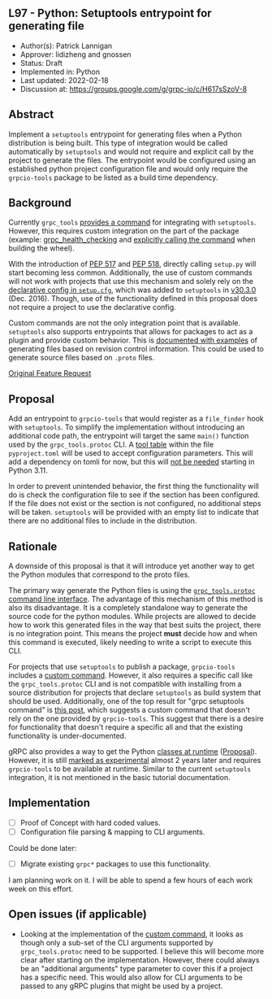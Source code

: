 L97 - Python: Setuptools entrypoint for generating file
----
* Author(s): Patrick Lannigan
* Approver: lidizheng and gnossen
* Status: Draft
* Implemented in: Python
* Last updated: 2022-02-18
* Discussion at: https://groups.google.com/g/grpc-io/c/H617sSzoV-8

## Abstract

Implement a `setuptools` entrypoint for generating files when a Python distribution is being built.
This type of integration would be called automatically by `setuptools` and would not require and
explicit call by the project to generate the files. The entrypoint would be configured using an
established python project configuration file and would only require the `grpcio-tools` package to be
listed as a build time dependency.

## Background

Currently `grpc_tools` [provides a command][grpc_command] for integrating with `setuptools`. However,
this requires custom integration on the part of the package (example:
[grpc_health_checking][grpc_command_example_integration] and
[explicitly calling the command][grpc_command_example_call] when building the wheel).

With the introduction of [PEP 517][pep_517] and [PEP 518][pep_518], directly calling `setup.py` will
start becoming less common. Additionally, the use of custom commands will not work with projects that
use this mechanism and solely rely on the [declarative config in `setup.cfg`][declarative_config],
which was added to `setuptools` in [v30.3.0][release_declarative_config] (Dec. 2016). Though, use of
the functionality defined in this proposal does not require a project to use the declarative config.

Custom commands are not the only integration point that is available. `setuptools` also supports
entrypoints that allows for packages to act as a plugin and provide custom behavior. This is
[documented with examples][setuptools_entrypoint] of generating files based on revision control
information. This could be used to generate source files based on `.proto` files.

[Original Feature Request][original_feature_request]

## Proposal

Add an entrypoint to `grpcio-tools` that would register as a `file_finder` hook with `setuptools`. To
simplify the implementation without introducing an additional code path, the entrypoint will target
the same `main()` function used by the `grpc_tools.protoc` CLI. A [tool table][tool_table] within the
file `pyproject.toml` will be used to accept configuration parameters. This will add a dependency on
tomli for now, but this will [not be needed][pep_680] starting in Python 3.11.

In order to prevent unintended behavior, the first thing the functionality will do is check the
configuration file to see if the section has been configured. If the file does not exist or the section
is not configured, no additional steps will be taken. `setuptools` will be provided with an empty
list to indicate that there are no additional files to include in the distribution.

## Rationale

A downside of this proposal is that it will introduce yet another way to get the Python modules that
correspond to the proto files.

The primary way generate the Python files is using the
[`grpc_tools.protoc` command line interface][protoc_cli]. The advantage of this mechanism of this
method is also its disadvantage. It is a completely standalone way to generate the source code for
the python modules. While projects are allowed to decide how to work this generated files in the way
that best suits the project, there is no integration point. This means the project **must** decide
how and when this command is executed, likely needing to write a script to execute this CLI.

For projects that use `setuptools` to publish a package, `grpcio-tools` includes a
[custom command][grpc_command]. However, it also requires a specific call like the `grpc_tools.protoc`
CLI and is not compatible with installing from a source distribution for projects that declare
`setuptools` as build system that should be used. Additionally, one of the top result for "grpc
setuptools command" is [this post][setuptools_gen_question], which suggests a custom command that
doesn't rely on the one provided by `grpcio-tools`. This suggest that there is a desire for functionality
that doesn't require a specific all and that the existing functionality is under-documented.

gRPC also provides a way to get the Python [classes at runtime][runtime_classes]
([Proposal][runtime_proposal]). However, it is still [marked as experimental][runtime_api] almost 2
years later and requires `grpcio-tools` to be available at runtime. Similar to the current `setuptools`
integration, it is not mentioned in the basic tutorial documentation.

## Implementation

- [ ] Proof of Concept with hard coded values.
- [ ] Configuration file parsing & mapping to CLI arguments.

Could be done later:

- [ ] Migrate existing `grpc*` packages to use this functionality.

I am planning work on it. I will be able to spend a few hours of each work week on this effort.

## Open issues (if applicable)

- Looking at the implementation of the [custom command][grpc_command], it looks as though only a
  sub-set of the CLI arguments supported by `grpc_tools.protoc` need to be supported. I believe this
  will become more clear after starting on the implementation. However, there could always be an
  "additional arguments" type parameter to cover this if a project has a specific need. This would
  also allow for CLI arguments to be passed to any gRPC plugins that might be used by a project.

[grpc_command]: https://github.com/grpc/grpc/blob/05e17e92390d4685f1418f535604a201a7f8e1a3/tools/distrib/python/grpcio_tools/grpc_tools/command.py#L50
[grpc_command_example_integration]: https://github.com/grpc/grpc/blob/2d4f3c56001cd1e1f85734b2f7c5ce5f2797c38a/src/python/grpcio_health_checking/health_commands.py#L48
[grpc_command_example_call]: https://github.com/grpc/grpc/blob/2d4f3c56001cd1e1f85734b2f7c5ce5f2797c38a/tools/run_tests/artifacts/build_artifact_python.sh#L196-L197
[pep_517]: https://www.python.org/dev/peps/pep-0517/
[pep_518]: https://www.python.org/dev/peps/pep-0518/
[declarative_config]: https://setuptools.pypa.io/en/latest/userguide/declarative_config.html
[release_declarative_config]: https://setuptools.pypa.io/en/latest/history.html#v30-3-0
[setuptools_entrypoint]: https://setuptools.pypa.io/en/latest/userguide/extension.html#adding-support-for-revision-control-systems
[original_feature_request]: https://github.com/grpc/grpc/issues/28662
[tool_table]: https://www.python.org/dev/peps/pep-0518/#tool-table
[pep_680]: https://www.python.org/dev/peps/pep-0680/
[protoc_cli]: https://grpc.io/docs/languages/python/basics/#generating-client-and-server-code
[setuptools_gen_question]: https://stackoverflow.com/q/52994857
[runtime_classes]: https://github.com/grpc/grpc/blob/a72c8ebb7def13a317a1afc7c08455388d1fa2e4/src/python/grpcio/grpc/_runtime_protos.py#L1
[runtime_proposal]: ./L64-python-runtime-proto-parsing.md
[runtime_api]: https://grpc.github.io/grpc/python/grpc.html#runtime-protobuf-parsing
